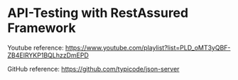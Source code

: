 # API-Testing with RestAssured Framework

Youtube reference: https://www.youtube.com/playlist?list=PLD_oMT3yQBF-ZB4EIRYKP1BQLhzzDmEPD

GitHub reference: https://github.com/typicode/json-server
